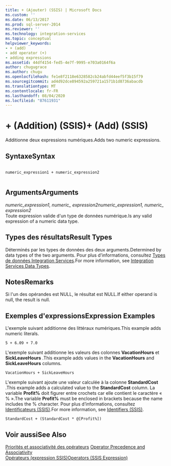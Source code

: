 ```yaml
---
title: + (Ajouter) (SSIS) | Microsoft Docs
ms.custom: ''
ms.date: 06/13/2017
ms.prod: sql-server-2014
ms.reviewer: ''
ms.technology: integration-services
ms.topic: conceptual
helpviewer_keywords:
- + (add)
- add operator (+)
- adding expressions
ms.assetid: 44df4154-fed5-4e7f-9995-e703a0164f6a
author: chugugrace
ms.author: chugu
ms.openlocfilehash: fe1e8f2118e6328582cb24abfd44eef5f3b15f79
ms.sourcegitcommit: ad4d92dce894592a259721a1571b1d8736abacdb
ms.translationtype: MT
ms.contentlocale: fr-FR
ms.lasthandoff: 08/04/2020
ms.locfileid: "87611931"
---
```

# <a name="-add-ssis"></a><span data-ttu-id="82ec0-102">+ (Addition) (SSIS)</span><span class="sxs-lookup"><span data-stu-id="82ec0-102">+ (Add) (SSIS)</span></span>
  <span data-ttu-id="82ec0-103">Additionne deux expressions numériques.</span><span class="sxs-lookup"><span data-stu-id="82ec0-103">Adds two numeric expressions.</span></span>  
  
## <a name="syntax"></a><span data-ttu-id="82ec0-104">Syntaxe</span><span class="sxs-lookup"><span data-stu-id="82ec0-104">Syntax</span></span>  
  
```  
  
numeric_expression1 + numeric_expression2  
  
```  
  
## <a name="arguments"></a><span data-ttu-id="82ec0-105">Arguments</span><span class="sxs-lookup"><span data-stu-id="82ec0-105">Arguments</span></span>  
 <span data-ttu-id="82ec0-106">*numeric_expression1, numeric_ expression2*</span><span class="sxs-lookup"><span data-stu-id="82ec0-106">*numeric_expression1, numeric_ expression2*</span></span>  
 <span data-ttu-id="82ec0-107">Toute expression valide d'un type de données numérique.</span><span class="sxs-lookup"><span data-stu-id="82ec0-107">Is any valid expression of a numeric data type.</span></span>  
  
## <a name="result-types"></a><span data-ttu-id="82ec0-108">Types des résultats</span><span class="sxs-lookup"><span data-stu-id="82ec0-108">Result Types</span></span>  
 <span data-ttu-id="82ec0-109">Déterminés par les types de données des deux arguments.</span><span class="sxs-lookup"><span data-stu-id="82ec0-109">Determined by data types of the two arguments.</span></span> <span data-ttu-id="82ec0-110">Pour plus d’informations, consultez [Types de données Integration Services](../data-flow/integration-services-data-types.md).</span><span class="sxs-lookup"><span data-stu-id="82ec0-110">For more information, see [Integration Services Data Types](../data-flow/integration-services-data-types.md).</span></span>  
  
## <a name="remarks"></a><span data-ttu-id="82ec0-111">Notes</span><span class="sxs-lookup"><span data-stu-id="82ec0-111">Remarks</span></span>  
 <span data-ttu-id="82ec0-112">Si l'un des opérandes est NULL, le résultat est NULL.</span><span class="sxs-lookup"><span data-stu-id="82ec0-112">If either operand is null, the result is null.</span></span>  
  
## <a name="expression-examples"></a><span data-ttu-id="82ec0-113">Exemples d'expressions</span><span class="sxs-lookup"><span data-stu-id="82ec0-113">Expression Examples</span></span>  
 <span data-ttu-id="82ec0-114">L'exemple suivant additionne des littéraux numériques.</span><span class="sxs-lookup"><span data-stu-id="82ec0-114">This example adds numeric literals.</span></span>  
  
```  
5 + 6.09 + 7.0  
```  
  
 <span data-ttu-id="82ec0-115">L'exemple suivant additionne les valeurs des colonnes **VacationHours** et **SickLeaveHours** .</span><span class="sxs-lookup"><span data-stu-id="82ec0-115">This example adds values in the **VacationHours** and **SickLeaveHours** columns.</span></span>  
  
```  
VacationHours + SickLeaveHours  
```  
  
 <span data-ttu-id="82ec0-116">L'exemple suivant ajoute une valeur calculée à la colonne **StandardCost** .</span><span class="sxs-lookup"><span data-stu-id="82ec0-116">This example adds a calculated value to the **StandardCost** column.</span></span> <span data-ttu-id="82ec0-117">La variable **Profit%** doit figurer entre crochets car elle contient le caractère « % ».</span><span class="sxs-lookup"><span data-stu-id="82ec0-117">The variable **Profit%** must be enclosed in brackets because the name includes the % character.</span></span> <span data-ttu-id="82ec0-118">Pour plus d’informations, consultez [Identificateurs &#40;SSIS&#41;](identifiers-ssis.md).</span><span class="sxs-lookup"><span data-stu-id="82ec0-118">For more information, see [Identifiers &#40;SSIS&#41;](identifiers-ssis.md).</span></span>  
  
```  
StandardCost + (StandardCost * @[Profit%])  
```  
  
## <a name="see-also"></a><span data-ttu-id="82ec0-119">Voir aussi</span><span class="sxs-lookup"><span data-stu-id="82ec0-119">See Also</span></span>  
 <span data-ttu-id="82ec0-120">[Priorités et associativité des opérateurs](operator-precedence-and-associativity.md) </span><span class="sxs-lookup"><span data-stu-id="82ec0-120">[Operator Precedence and Associativity](operator-precedence-and-associativity.md) </span></span>  
 [<span data-ttu-id="82ec0-121">Opérateurs &#40;expression SSIS&#41;</span><span class="sxs-lookup"><span data-stu-id="82ec0-121">Operators &#40;SSIS Expression&#41;</span></span>](operators-ssis-expression.md)  
  
  
